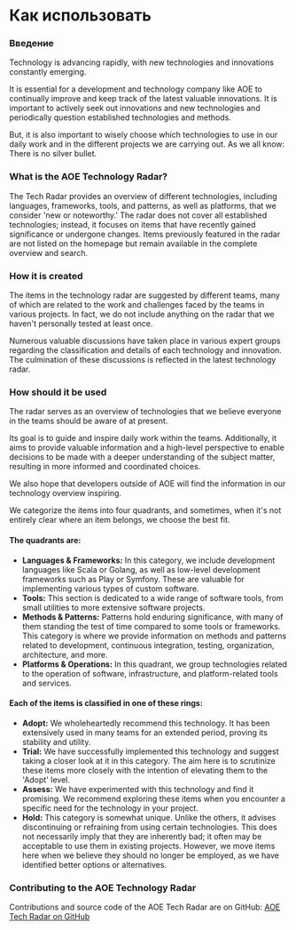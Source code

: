# Как использовать

### Введение

Technology is advancing rapidly, with new technologies and innovations constantly emerging.

It is essential for a development and technology company like AOE to continually improve and keep
track of the latest valuable innovations. It is important to actively seek out innovations and new
technologies and periodically question established technologies and methods.

But, it is also important to wisely choose which technologies to use in our daily work and in the
different projects we are carrying out. As we all know: There is no silver bullet.

### What is the AOE Technology Radar?

The Tech Radar provides an overview of different technologies, including languages, frameworks,
tools, and patterns, as well as platforms, that we consider 'new or noteworthy.' The radar does not
cover all established technologies; instead, it focuses on items that have recently gained
significance or undergone changes. Items previously featured in the radar are not listed on the
homepage but remain available in the complete overview and search.

### How it is created

The items in the technology radar are suggested by different teams, many of which are related to the
work and challenges faced by the teams in various projects. In fact, we do not include anything on
the radar that we haven't personally tested at least once.

Numerous valuable discussions have taken place in various expert groups regarding the classification
and details of each technology and innovation. The culmination of these discussions is reflected in
the latest technology radar.

### How should it be used

The radar serves as an overview of technologies that we believe everyone in the teams should be
aware of at present.

Its goal is to guide and inspire daily work within the teams. Additionally, it aims to provide
valuable information and a high-level perspective to enable decisions to be made with a deeper
understanding of the subject matter, resulting in more informed and coordinated choices.

We also hope that developers outside of AOE will find the information in our technology overview
inspiring.

We categorize the items into four quadrants, and sometimes, when it's not entirely clear where an
item belongs, we choose the best fit.

#### The quadrants are:

- **Languages & Frameworks:** In this category, we include development languages like Scala or
  Golang, as well as low-level development frameworks such as Play or Symfony. These are valuable
  for implementing various types of custom software.
- **Tools:** This section is dedicated to a wide range of software tools, from small utilities to
  more extensive software projects.
- **Methods & Patterns:** Patterns hold enduring significance, with many of them standing the test
  of time compared to some tools or frameworks. This category is where we provide information on
  methods and patterns related to development, continuous integration, testing, organization,
  architecture, and more.
- **Platforms & Operations:** In this quadrant, we group technologies related to the operation of
  software, infrastructure, and platform-related tools and services.

#### Each of the items is classified in one of these rings:

- **Adopt:** We wholeheartedly recommend this technology. It has been extensively used in many teams
  for an extended period, proving its stability and utility.
- **Trial:** We have successfully implemented this technology and suggest taking a closer look at it
  in this category. The aim here is to scrutinize these items more closely with the intention of
  elevating them to the 'Adopt' level.
- **Assess:** We have experimented with this technology and find it promising. We recommend
  exploring these items when you encounter a specific need for the technology in your project.
- **Hold:** This category is somewhat unique. Unlike the others, it advises discontinuing or
  refraining from using certain technologies. This does not necessarily imply that they are
  inherently bad; it often may be acceptable to use them in existing projects. However, we move
  items here when we believe they should no longer be employed, as we have identified better options
  or alternatives.

### Contributing to the AOE Technology Radar

Contributions and source code of the AOE Tech Radar are on
GitHub: [AOE Tech Radar on GitHub](https://github.com/AOEpeople/aoe_technology_radar)
